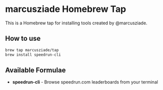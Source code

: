 # marcusziade Homebrew Tap

This is a Homebrew tap for installing tools created by @marcusziade.

## How to use

```bash
brew tap marcusziade/tap
brew install speedrun-cli
```

## Available Formulae

- **speedrun-cli** - Browse speedrun.com leaderboards from your terminal